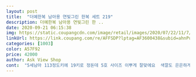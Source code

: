 ```yaml
---
layout: post 
title:  "더예한복 남아용 연빛그린 한복 세트 219" 
description: 더예한복 남아용 연빛그린 한 ..
date: 2020-09-21 06:15:38 
img: https://static.coupangcdn.com/image/retail/images/2020/07/22/11/7/34443499-52f0-4886-ada7-fca886c8a357.jpg 
linkUrl: https://link.coupang.com/re/AFFSDP?lptag=AF3600438&subid=ahnPublicAsk&pageKey=1857513340&itemId=3157527749&vendorItemId=71145096750&traceid=V0-113-a3ec795c1eff6114 
categories: [1003] 
color: A57F92 
price: 42000 
author: Ask View Shop 
cont:  "5세남아 113정도키에 19키로 정돈데 5호 사이즈 이뿌게 잘맞에요  색깔도 은은하게 직접보니 넘 이쁘네요<br/>고급스럽네요 다만 처음에 꾸리한냄새가 너무 심해요 ㅜㅜ 얼른 손세탁하려구요.<br/>.<br/> 색감은 마음에듭니다!! 돌 아기한테 1호 사이즈 커요<br/>바지길이가 길어서 내년까지도 충분할것같네요^^<br/>저렴한 가격에 좋은상품 감사합니다<br/>" 
---
```

